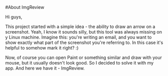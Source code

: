 #About ImgReview

Hi guys,

This project started with a simple idea - the ability to draw an arrow on a screenshot.
Yeah, I know it sounds silly, but this tool was always missing on y Linux machine.
Imagine this: you're writing an email, and you want to show exactly what part of the screenshot you're referring to.
In this case it's helpful to somehow mark it right? :)

Now, of course you can open Paint or something similar and draw with your mouse, but it usually doesn't look good.
So I decided to solve it with my app.
And here we have it - ImgReview.

